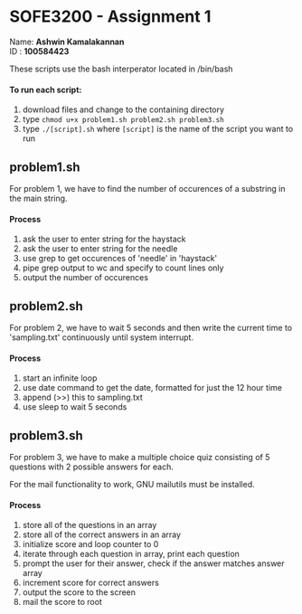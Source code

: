 # SOFE3200 - Assignment 1
Name: **Ashwin Kamalakannan**  
ID  : **100584423**  

These scripts use the bash interperator located in /bin/bash
#### To run each script:
1. download files and change to the containing directory
2. type `chmod u+x problem1.sh problem2.sh problem3.sh`
3. type `./[script].sh` where `[script]` is the name of the script you want to run  

## problem1.sh

For problem 1, we have to find the number of occurences of a substring in the main string.  

#### Process
1. ask the user to enter string for the haystack
2. ask the user to enter string for the needle
3. use grep to get occurences of 'needle' in 'haystack'
4. pipe grep output to wc and specify to count lines only
5. output the number of occurences


## problem2.sh

For problem 2, we have to wait 5 seconds and then write the current time to 'sampling.txt' continuously until system interrupt.  

#### Process
1. start an infinite loop
2. use date command to get the date, formatted for just the 12 hour time
3. append (>>) this to sampling.txt
4. use sleep to wait 5 seconds

## problem3.sh

For problem 3, we have to make a multiple choice quiz consisting of 5 questions with 2 possible answers for each.  
  
For the mail functionality to work, GNU mailutils must be installed.

#### Process
1. store all of the questions in an array
2. store all of the correct answers in an array
3. initialize score and loop counter to 0
4. iterate through each question in array, print each question
5. prompt the user for their answer, check if the answer matches answer array
6. increment score for correct answers
7. output the score to the screen
8. mail the score to root
